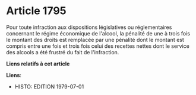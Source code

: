 # Article 1795

Pour toute infraction aux dispositions législatives ou réglementaires concernant le régime économique de l'alcool, la
pénalité de une à trois fois le montant des droits est remplacée par une pénalité dont le montant est compris entre une fois
et trois fois celui des recettes nettes dont le service des alcools a été frustré du fait de l'infraction.

**Liens relatifs à cet article**

**Liens**:

  - HISTO: EDITION 1979-07-01

